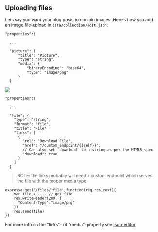## Uploading files

Lets say you want your blog posts to contain images.
Here's how you add an image file-upload in `data/collection/post.json`:

    "properties":{

      ...

      "picture": {
          "title": "Picture",
          "type": "string",
          "media": {
              "binaryEncoding": "base64",
              "type": "image/png"
          }
      }

![](https://gist.githubusercontent.com/coderofsalvation/f9af1791560bdcde2e536ba6ee85fd66/raw/86bfd8821d4c426a8404ff10ea1164b4f171ea8c/file-upload.png)

    "properties":{

      ...

      "file": {
        "type": "string",
        "format": "file",
        "title": "File"
        "links": [
          {
            "rel": "Download File",
            "href": "/custom_endpoint/{{self}}",
            // Can also set `download` to a string as per the HTML5 spec
            "download": true
          }
        ]
      }

> NOTE: the links probably will need a custom endpoint which serves the file with the proper media type 

    expressa.get('/files/:file',function(req,res,next){
        var file = .... // get file
        res.writeHeader(200, {
          "Content-Type":"image/png"
        })
        res.send(file)
    })

For more info on the "links"- of "media"-property see [json-editor](https://github.com/jdorn/json-editor)
